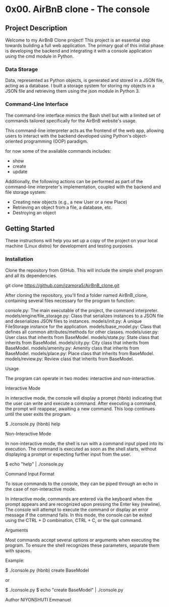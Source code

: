 # 0x00. AirBnB clone - The console

## Project Description

Welcome to my AirBnB Clone project! This project is an essential step towards building a full web application. The primary goal of this initial phase is developing the backend and integrating it with a console application using the cmd module in Python.

### Data Storage

Data, represented as Python objects, is generated and stored in a JSON file, acting as a database. I built a storage system for storing my objects in a JSON file and retrieving them using the json module in Python 3.

### Command-Line Interface

The command-line interface mimics the Bash shell but with a limited set of commands tailored specifically for the AirBnB website's usage.

This command-line interpreter acts as the frontend of the web app, allowing users to interact with the backend developed using Python's object-oriented programming (OOP) paradigm.

for now some of the available commands includes:

- show
- create
- update

Additionally, the following actions can be performed as part of the command-line interpreter's implementation, coupled with the backend and file storage system:

- Creating new objects (e.g., a new User or a new Place)
- Retrieving an object from a file, a database, etc.
- Destroying an object

## Getting Started

These instructions will help you set up a copy of the project on your local machine (Linux distro) for development and testing purposes.

### Installation

Clone the repository from GitHub. This will include the simple shell program and all its dependencies.

git clone https://github.com/jzamora5/AirBnB_clone.git

After cloning the repository, you'll find a folder named AirBnB_clone, containing several files necessary for the program to function:

console.py: The main executable of the project, the command interpreter.
models/engine/file_storage.py: Class that serializes instances to a JSON file and deserializes JSON files to instances.
models/init.py: A unique FileStorage instance for the application.
models/base_model.py: Class that defines all common attributes/methods for other classes.
models/user.py: User class that inherits from BaseModel.
models/state.py: State class that inherits from BaseModel.
models/city.py: City class that inherits from BaseModel.
models/amenity.py: Amenity class that inherits from BaseModel.
models/place.py: Place class that inherits from BaseModel.
models/review.py: Review class that inherits from BaseModel.

Usage

The program can operate in two modes: interactive and non-interactive.

Interactive Mode

In interactive mode, the console will display a prompt (hbnb) indicating that the user can write and execute a command. After executing a command, the prompt will reappear, awaiting a new command. This loop continues until the user exits the program.

$ ./console.py
(hbnb) help

Non-Interactive Mode

In non-interactive mode, the shell is run with a command input piped into its execution. The command is executed as soon as the shell starts, without displaying a prompt or expecting further input from the user.

$ echo "help" | ./console.py

Command Input Format

To issue commands to the console, they can be piped through an echo in the case of non-interactive mode.

In interactive mode, commands are entered via the keyboard when the prompt appears and are recognized upon pressing the Enter key (newline). The console will attempt to execute the command or display an error message if the command fails. In this mode, the console can be exited using the CTRL + D combination, CTRL + C, or the quit command.

Arguments

Most commands accept several options or arguments when executing the program. To ensure the shell recognizes these parameters, separate them with spaces.

Example:

$ ./console.py
(hbnb) create BaseModel

or

$ ./console.py
$ echo "create BaseModel" | ./console.py

Author
NIYONSHUTI Emmanuel